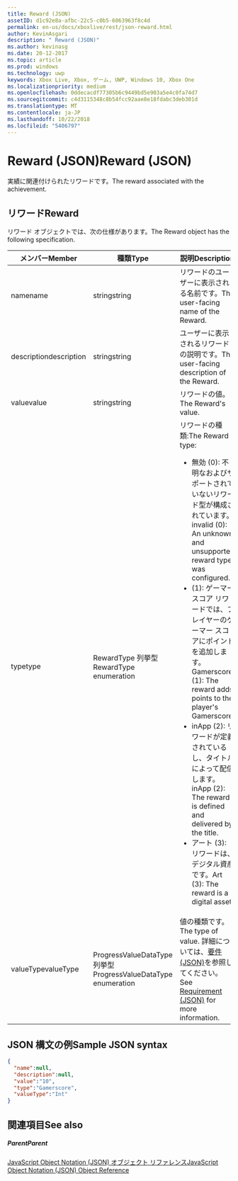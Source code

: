 ```yaml
---
title: Reward (JSON)
assetID: d1c92e8a-afbc-22c5-c0b5-6063963f8c4d
permalink: en-us/docs/xboxlive/rest/json-reward.html
author: KevinAsgari
description: " Reward (JSON)"
ms.author: kevinasg
ms.date: 20-12-2017
ms.topic: article
ms.prod: windows
ms.technology: uwp
keywords: Xbox Live, Xbox, ゲーム, UWP, Windows 10, Xbox One
ms.localizationpriority: medium
ms.openlocfilehash: 0ddecacdf77305b6c9449bd5e903a5e4c0fa74d7
ms.sourcegitcommit: c4d3115348c8b54fcc92aae8e18fdabc3deb301d
ms.translationtype: MT
ms.contentlocale: ja-JP
ms.lasthandoff: 10/22/2018
ms.locfileid: "5406797"
---
```

# <a name="reward-json"></a><span data-ttu-id="a045e-104">Reward (JSON)</span><span class="sxs-lookup"><span data-stu-id="a045e-104">Reward (JSON)</span></span>
<span data-ttu-id="a045e-105">実績に関連付けられたリワードです。</span><span class="sxs-lookup"><span data-stu-id="a045e-105">The reward associated with the achievement.</span></span>
<a id="ID4EN"></a>


## <a name="reward"></a><span data-ttu-id="a045e-106">リワード</span><span class="sxs-lookup"><span data-stu-id="a045e-106">Reward</span></span>

<span data-ttu-id="a045e-107">リワード オブジェクトでは、次の仕様があります。</span><span class="sxs-lookup"><span data-stu-id="a045e-107">The Reward object has the following specification.</span></span>

| <span data-ttu-id="a045e-108">メンバー</span><span class="sxs-lookup"><span data-stu-id="a045e-108">Member</span></span>| <span data-ttu-id="a045e-109">種類</span><span class="sxs-lookup"><span data-stu-id="a045e-109">Type</span></span>| <span data-ttu-id="a045e-110">説明</span><span class="sxs-lookup"><span data-stu-id="a045e-110">Description</span></span>|
| --- | --- | --- |
| <span data-ttu-id="a045e-111">name</span><span class="sxs-lookup"><span data-stu-id="a045e-111">name</span></span>| <span data-ttu-id="a045e-112">string</span><span class="sxs-lookup"><span data-stu-id="a045e-112">string</span></span>| <span data-ttu-id="a045e-113">リワードのユーザーに表示される名前です。</span><span class="sxs-lookup"><span data-stu-id="a045e-113">The user-facing name of the Reward.</span></span>|
| <span data-ttu-id="a045e-114">description</span><span class="sxs-lookup"><span data-stu-id="a045e-114">description</span></span>| <span data-ttu-id="a045e-115">string</span><span class="sxs-lookup"><span data-stu-id="a045e-115">string</span></span>| <span data-ttu-id="a045e-116">ユーザーに表示されるリワードの説明です。</span><span class="sxs-lookup"><span data-stu-id="a045e-116">The user-facing description of the Reward.</span></span>|
| <span data-ttu-id="a045e-117">value</span><span class="sxs-lookup"><span data-stu-id="a045e-117">value</span></span>| <span data-ttu-id="a045e-118">string</span><span class="sxs-lookup"><span data-stu-id="a045e-118">string</span></span>| <span data-ttu-id="a045e-119">リワードの値。</span><span class="sxs-lookup"><span data-stu-id="a045e-119">The Reward's value.</span></span>|
| <span data-ttu-id="a045e-120">type</span><span class="sxs-lookup"><span data-stu-id="a045e-120">type</span></span>| <span data-ttu-id="a045e-121">RewardType 列挙型</span><span class="sxs-lookup"><span data-stu-id="a045e-121">RewardType enumeration</span></span>| <span data-ttu-id="a045e-122">リワードの種類:</span><span class="sxs-lookup"><span data-stu-id="a045e-122">The Reward type:</span></span> <ul><li><span data-ttu-id="a045e-123">無効 (0): 不明なおよびサポートされていないリワード型が構成されています。</span><span class="sxs-lookup"><span data-stu-id="a045e-123">invalid (0): An unknown and unsupported reward type was configured.</span></span></li><li><span data-ttu-id="a045e-124">(1): ゲーマー スコア リワードでは、プレイヤーのゲーマー スコアにポイントを追加します。</span><span class="sxs-lookup"><span data-stu-id="a045e-124">Gamerscore (1): The reward adds points to the player's Gamerscore.</span></span></li><li><span data-ttu-id="a045e-125">inApp (2): リワードが定義されているし、タイトルによって配信します。</span><span class="sxs-lookup"><span data-stu-id="a045e-125">inApp (2): The reward is defined and delivered by the title.</span></span></li><li><span data-ttu-id="a045e-126">アート (3): リワードは、デジタル資産です。</span><span class="sxs-lookup"><span data-stu-id="a045e-126">Art (3): The reward is a digital asset.</span></span></li></ul> | 
| <span data-ttu-id="a045e-127">valueType</span><span class="sxs-lookup"><span data-stu-id="a045e-127">valueType</span></span>| <span data-ttu-id="a045e-128">ProgressValueDataType 列挙型</span><span class="sxs-lookup"><span data-stu-id="a045e-128">ProgressValueDataType enumeration</span></span>| <span data-ttu-id="a045e-129">値の種類です。</span><span class="sxs-lookup"><span data-stu-id="a045e-129">The type of value.</span></span> <span data-ttu-id="a045e-130">詳細については、[要件 (JSON)](json-requirement.md)を参照してください。</span><span class="sxs-lookup"><span data-stu-id="a045e-130">See [Requirement (JSON)](json-requirement.md) for more information.</span></span>|

<a id="ID4EBD"></a>


## <a name="sample-json-syntax"></a><span data-ttu-id="a045e-131">JSON 構文の例</span><span class="sxs-lookup"><span data-stu-id="a045e-131">Sample JSON syntax</span></span>


```json
{
  "name":null,
  "description":null,
  "value":"10",
  "type":"Gamerscore",
  "valueType":"Int"
}

```


<a id="ID4EKD"></a>


## <a name="see-also"></a><span data-ttu-id="a045e-132">関連項目</span><span class="sxs-lookup"><span data-stu-id="a045e-132">See also</span></span>

<a id="ID4EMD"></a>


##### <a name="parent"></a><span data-ttu-id="a045e-133">Parent</span><span class="sxs-lookup"><span data-stu-id="a045e-133">Parent</span></span>

[<span data-ttu-id="a045e-134">JavaScript Object Notation (JSON) オブジェクト リファレンス</span><span class="sxs-lookup"><span data-stu-id="a045e-134">JavaScript Object Notation (JSON) Object Reference</span></span>](atoc-xboxlivews-reference-json.md)
